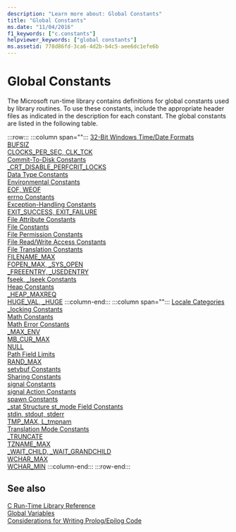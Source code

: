 ```yaml
---
description: "Learn more about: Global Constants"
title: "Global Constants"
ms.date: "11/04/2016"
f1_keywords: ["c.constants"]
helpviewer_keywords: ["global constants"]
ms.assetid: 778d86fd-3ca6-4d2b-b4c5-aee6dc1efe6b
---
```

# Global Constants

The Microsoft run-time library contains definitions for global constants used by library routines. To use these constants, include the appropriate header files as indicated in the description for each constant. The global constants are listed in the following table.

:::row:::
   :::column span="":::
      [32-Bit Windows Time/Date Formats](../c-runtime-library/32-bit-windows-time-date-formats.md)\
      [BUFSIZ](../c-runtime-library/bufsiz.md)\
      [CLOCKS_PER_SEC, CLK_TCK](../c-runtime-library/clocks-per-sec-clk-tck.md)\
      [Commit-To-Disk Constants](../c-runtime-library/commit-to-disk-constants.md)\
      [_CRT_DISABLE_PERFCRIT_LOCKS](../c-runtime-library/crt-disable-perfcrit-locks.md)\
      [Data Type Constants](../c-runtime-library/data-type-constants.md)\
      [Environmental Constants](../c-runtime-library/environmental-constants.md)\
      [EOF, WEOF](../c-runtime-library/eof-weof.md)\
      [errno Constants](../c-runtime-library/errno-constants.md)\
      [Exception-Handling Constants](../c-runtime-library/exception-handling-constants.md)\
      [EXIT_SUCCESS, EXIT_FAILURE](../c-runtime-library/exit-success-exit-failure.md)\
      [File Attribute Constants](../c-runtime-library/file-attribute-constants.md)\
      [File Constants](../c-runtime-library/file-constants.md)\
      [File Permission Constants](../c-runtime-library/file-permission-constants.md)\
      [File Read/Write Access Constants](../c-runtime-library/file-read-write-access-constants.md)\
      [File Translation Constants](../c-runtime-library/file-translation-constants.md)\
      [FILENAME_MAX](../c-runtime-library/filename-max.md)\
      [FOPEN_MAX, _SYS_OPEN](../c-runtime-library/fopen-max-sys-open.md)\
      [_FREEENTRY, _USEDENTRY](../c-runtime-library/freeentry-usedentry.md)\
      [fseek, _lseek Constants](../c-runtime-library/fseek-lseek-constants.md)\
      [Heap Constants](../c-runtime-library/heap-constants.md)\
      [_HEAP_MAXREQ](../c-runtime-library/heap-maxreq.md)\
      [HUGE_VAL, _HUGE](../c-runtime-library/huge-val-huge.md)
   :::column-end:::
   :::column span="":::
      [Locale Categories](../c-runtime-library/locale-categories.md)\
      [_locking Constants](../c-runtime-library/locking-constants.md)\
      [Math Constants](../c-runtime-library/math-constants.md)\
      [Math Error Constants](../c-runtime-library/math-error-constants.md)\
      [_MAX_ENV](../c-runtime-library/max-env.md)\
      [MB_CUR_MAX](../c-runtime-library/mb-cur-max.md)\
      [NULL](../c-runtime-library/null-crt.md)\
      [Path Field Limits](../c-runtime-library/path-field-limits.md)\
      [RAND_MAX](../c-runtime-library/rand-max.md)\
      [setvbuf Constants](../c-runtime-library/setvbuf-constants.md)\
      [Sharing Constants](../c-runtime-library/sharing-constants.md)\
      [signal Constants](../c-runtime-library/signal-constants.md)\
      [signal Action Constants](../c-runtime-library/signal-action-constants.md)\
      [spawn Constants](../c-runtime-library/spawn-constants.md)\
      [_stat Structure st_mode Field Constants](../c-runtime-library/stat-structure-st-mode-field-constants.md)\
      [stdin, stdout, stderr](../c-runtime-library/stdin-stdout-stderr.md)\
      [TMP_MAX, L_tmpnam](../c-runtime-library/tmp-max-l-tmpnam.md)\
      [Translation Mode Constants](../c-runtime-library/translation-mode-constants.md)\
      [_TRUNCATE](../c-runtime-library/truncate.md)\
      [TZNAME_MAX](../c-runtime-library/tzname-max.md)\
      [_WAIT_CHILD, _WAIT_GRANDCHILD](../c-runtime-library/wait-child-wait-grandchild.md)\
      [WCHAR_MAX](../c-runtime-library/wchar-max.md)\
      [WCHAR_MIN](../c-runtime-library/wchar-min.md)
   :::column-end:::
:::row-end:::

## See also

[C Run-Time Library Reference](../c-runtime-library/c-run-time-library-reference.md)<br/>
[Global Variables](../c-runtime-library/global-variables.md)<br/>
[Considerations for Writing Prolog/Epilog Code](../cpp/considerations-for-writing-prolog-epilog-code.md)

